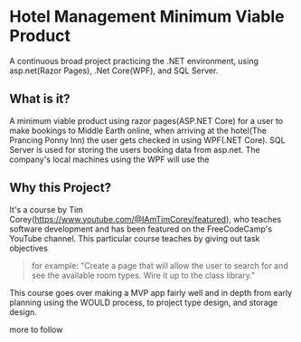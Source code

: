 # Hotel Management Minimum Viable Product

A continuous broad project practicing the .NET environment, using asp.net(Razor Pages), .Net Core(WPF), and SQL Server.

## What is it?

A minimum viable product using razor pages(ASP.NET Core) for a user to make bookings to Middle Earth online, when arriving at the hotel(The Prancing Ponny Inn) the user gets checked in using WPF(.NET Core). SQL Server is used for storing the users booking data from asp.net. The company's local machines using the WPF will use the 

## Why this Project?
It's a course by Tim Corey(https://www.youtube.com/@IAmTimCorey/featured), who teaches software development and has been featured on the FreeCodeCamp's YouTube channel. This particular course teaches by giving out task objectives 
> for example: "Create a page that will allow the user to search for and see the available room types. Wire it up to the class library."

This course goes over making a MVP app fairly well and in depth from early planning using the WOULD process, to project type design, and storage design. 


more to follow
